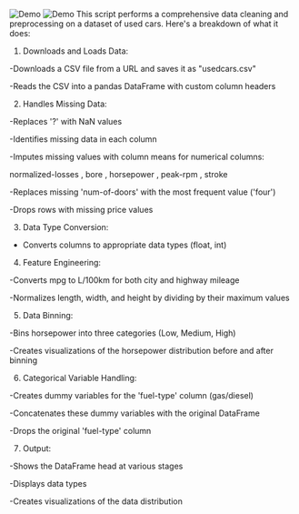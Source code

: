 ![Demo](pic_1.jpeg)
![Demo](pic_2.jpeg)
This script performs a comprehensive data cleaning and preprocessing on a dataset of used cars. Here's a breakdown of what it does:

1) Downloads and Loads Data:

-Downloads a CSV file from a URL and saves it as "usedcars.csv"

-Reads the CSV into a pandas DataFrame with custom column headers

2) Handles Missing Data:

-Replaces '?' with NaN values

-Identifies missing data in each column

-Imputes missing values with column means for numerical columns:

normalized-losses , bore , horsepower , peak-rpm , stroke

-Replaces missing 'num-of-doors' with the most frequent value ('four')

-Drops rows with missing price values

3) Data Type Conversion:

- Converts columns to appropriate data types (float, int)

4) Feature Engineering:

-Converts mpg to L/100km for both city and highway mileage

-Normalizes length, width, and height by dividing by their maximum values

5) Data Binning:

-Bins horsepower into three categories (Low, Medium, High)

-Creates visualizations of the horsepower distribution before and after binning

6) Categorical Variable Handling:

-Creates dummy variables for the 'fuel-type' column (gas/diesel)

-Concatenates these dummy variables with the original DataFrame

-Drops the original 'fuel-type' column

7) Output:

-Shows the DataFrame head at various stages

-Displays data types

-Creates visualizations of the data distribution
